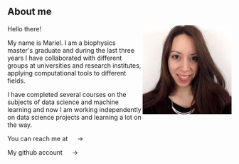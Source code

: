 ## About me

<img align="right" width="200" src="images/me.png">

Hello there!

My name is Mariel. I am a biophysics master's graduate and during the last three years I have collaborated with different groups at universities and research institutes, applying computational tools to different fields. 

I have completed several courses on the subjects of data science and machine learning and now I am working independently on data science projects and learning a lot on the way. 

You can reach me at &emsp; &#8594; &emsp; <a href="mailto:mgarciahuiman@gmail.com" class="fa fa-google"></a> &emsp; <a href="https://www.linkedin.com/in/mgarciahuiman/" class="fa fa-linkedin"></a>


My github account &emsp; &#8594; &emsp; <a href="https://github.com/marielgh" class="fa fa-github"></a>
